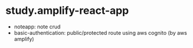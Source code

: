 # study.amplify-react-app

* noteapp: note crud
* basic-authentication: public/protected route using aws cognito (by aws amplify)
